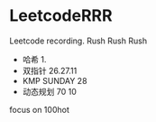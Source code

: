 # LeetcodeRRR
Leetcode recording. Rush Rush Rush
* 哈希 1.
* 双指针 26.27.11
* KMP SUNDAY 28
* 动态规划 70 10



focus on 100hot

